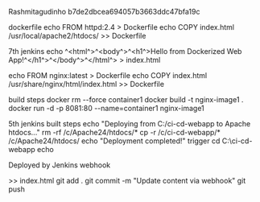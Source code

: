 Rashmitagudinho
b7de2dbcea694057b3663ddc47bfa19c

dockerfile
echo FROM httpd:2.4 > Dockerfile
echo COPY index.html /usr/local/apache2/htdocs/ >> Dockerfile



7th jenkins
echo ^<html^>^<body^>^<h1^>Hello from Dockerized Web App!^</h1^>^</body^>^</html^> > index.html

echo FROM nginx:latest > Dockerfile
echo COPY index.html /usr/share/nginx/html/index.html >> Dockerfile

build steps
docker rm --force container1
docker build -t nginx-image1 .
docker run -d -p 8081:80 --name=container1 nginx-image1

5th jenkins
built steps
echo "Deploying from C:/ci-cd-webapp to Apache htdocs..."
rm -rf /c/Apache24/htdocs/*
cp -r /c/ci-cd-webapp/* /c/Apache24/htdocs/
echo "Deployment completed!"
 trigger
 cd C:\ci-cd-webapp
echo <p>Deployed by Jenkins webhook</p> >> index.html
git add .
git commit -m "Update content via webhook"
git push



